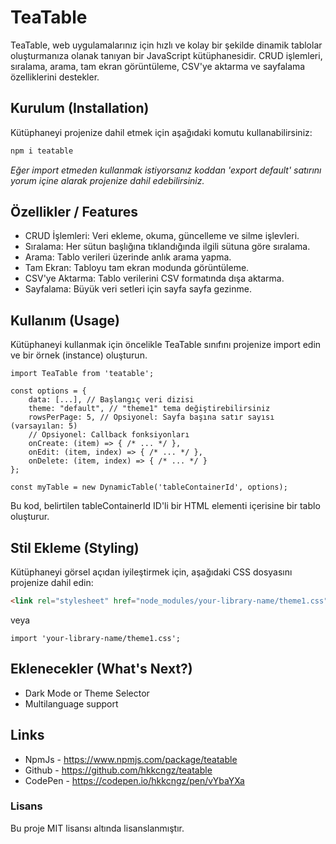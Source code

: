 # TeaTable

TeaTable, web uygulamalarınız için hızlı ve kolay bir şekilde dinamik tablolar oluşturmanıza olanak tanıyan bir JavaScript kütüphanesidir. CRUD işlemleri, sıralama, arama, tam ekran görüntüleme, CSV'ye aktarma ve sayfalama özelliklerini destekler. 


## Kurulum (Installation)

Kütüphaneyi projenize dahil etmek için aşağıdaki komutu kullanabilirsiniz:

```bash
npm i teatable
```

_Eğer import etmeden kullanmak istiyorsanız koddan 'export default' satırını yorum içine alarak projenize dahil edebilirsiniz._

## Özellikler / Features

- CRUD İşlemleri: Veri ekleme, okuma, güncelleme ve silme işlevleri.
- Sıralama: Her sütun başlığına tıklandığında ilgili sütuna göre sıralama.
- Arama: Tablo verileri üzerinde anlık arama yapma.
- Tam Ekran: Tabloyu tam ekran modunda görüntüleme.
- CSV'ye Aktarma: Tablo verilerini CSV formatında dışa aktarma.
- Sayfalama: Büyük veri setleri için sayfa sayfa gezinme.

## Kullanım (Usage)

Kütüphaneyi kullanmak için öncelikle TeaTable sınıfını projenize import edin ve bir örnek (instance) oluşturun.

```
import TeaTable from 'teatable';

const options = {
    data: [...], // Başlangıç veri dizisi
    theme: "default", // "theme1" tema değiştirebilirsiniz
    rowsPerPage: 5, // Opsiyonel: Sayfa başına satır sayısı (varsayılan: 5)
    // Opsiyonel: Callback fonksiyonları
    onCreate: (item) => { /* ... */ },
    onEdit: (item, index) => { /* ... */ },
    onDelete: (item, index) => { /* ... */ }
};

const myTable = new DynamicTable('tableContainerId', options);
```

Bu kod, belirtilen tableContainerId ID'li bir HTML elementi içerisine bir tablo oluşturur.

## Stil Ekleme (Styling)

Kütüphaneyi görsel açıdan iyileştirmek için, aşağıdaki CSS dosyasını projenize dahil edin:

```html
<link rel="stylesheet" href="node_modules/your-library-name/theme1.css">
```

veya

```import 'your-library-name/theme1.css';```


## Eklenecekler (What's Next?)

- Dark Mode or Theme Selector
- Multilanguage support


## Links
- NpmJs - https://www.npmjs.com/package/teatable
- Github - https://github.com/hkkcngz/teatable
- CodePen - https://codepen.io/hkkcngz/pen/vYbaYXa


### Lisans

Bu proje MIT lisansı altında lisanslanmıştır.